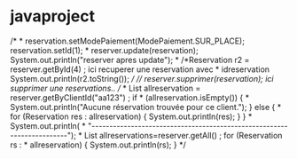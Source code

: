 # javaproject
 /*
	 * reservation.setModePaiement(ModePaiement.SUR_PLACE); reservation.setId(1);
	 * reserver.update(reservation); System.out.println("reserver apres update");
	 * /*Reservation r2 = reserver.getById(4) ; ici recuperer une reservation avec
	 * idreservation System.out.println(r2.toString());
	 */
	// reserver.supprimer(reservation); ici supprimer une reservations..
	/*
	 * List <Reservation> allreservation = reserver.getByClientId("aa123") ; if
	 * (allreservation.isEmpty()) {
	 * System.out.println("Aucune réservation trouvée pour ce client."); } else {
	 * for (Reservation res : allreservation) { System.out.println(res); } }
	 * System.out.println(
	 * "-----------------------------------------------------------------------");
	 * List<Reservation> allreservations=reserver.getAll() ; for (Reservation rs :
	 * allreservation) { System.out.println(rs); }
	 */
